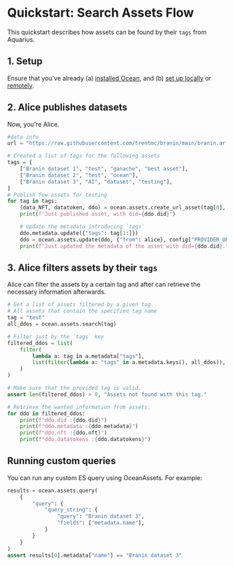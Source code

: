 <!--
Copyright 2023 Ocean Protocol Foundation
SPDX-License-Identifier: Apache-2.0
-->


# Quickstart: Search Assets Flow

This quickstart describes how assets can be found by their `tags` from Aquarius.


## 1. Setup

Ensure that you've already (a) [installed Ocean](install.md), and (b) [set up locally](setup-local.md) or [remotely](setup-remote.md).

## 2. Alice publishes datasets

Now, you're Alice.

```python
#data info
url = "https://raw.githubusercontent.com/trentmc/branin/main/branin.arff"

# Created a list of tags for the following assets
tags = [
    ["Branin dataset 1", "test", "ganache", "best asset"],
    ["Branin dataset 2", "test", "ocean"],
    ["Branin dataset 3", "AI", "dataset", "testing"],
]
# Publish few assets for testing
for tag in tags:
    (data_NFT, datatoken, ddo) = ocean.assets.create_url_asset(tag[0], url, {"from": alice})
    print(f"Just published asset, with did={ddo.did}")

    # Update the metadata introducing `tags`
    ddo.metadata.update({"tags": tag[1:]})
    ddo = ocean.assets.update(ddo, {"from": alice}, config["PROVIDER_URL"])
    print(f"Just updated the metadata of the asset with did={ddo.did}.")

```
## 3. Alice filters assets by their `tags`

Alice can filter the assets by a certain tag and after can retrieve the necessary
information afterwards.

```python
# Get a list of assets filtered by a given tag.
# All assets that contain the specified tag name
tag = "test"
all_ddos = ocean.assets.search(tag)

# Filter just by the `tags` key
filtered_ddos = list(
    filter(
        lambda a: tag in a.metadata["tags"],
        list(filter(lambda a: "tags" in a.metadata.keys(), all_ddos)),
    )
)

# Make sure that the provided tag is valid.
assert len(filtered_ddos) > 0, "Assets not found with this tag."

# Retrieve the wanted information from assets.
for ddo in filtered_ddos:
    print(f"ddo.did :{ddo.did}")
    print(f"ddo.metadata :{ddo.metadata}")
    print(f"ddo.nft :{ddo.nft}")
    print(f"ddo.datatokens :{ddo.datatokens}")
```

## Running custom queries
You can run any custom ES query using OceanAssets. For example:
```python
results = ocean.assets.query(
    {
        "query": {
            "query_string": {
                "query": "Branin dataset 3",
                "fields": ["metadata.name"],
            }
        }
    }
)
assert results[0].metadata["name"] == "Branin dataset 3"
```
